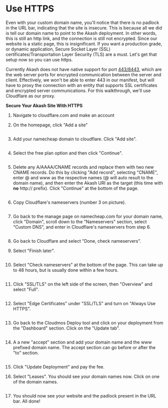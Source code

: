 # Use HTTPS

Even with your custom domain name, you'll notice that there is no padlock in the URL bar, indicating that the site is insecure. This is because all we did is tell our domain name to point to the Akash deployment. In other words, this is still an http link, and the connection is still not encrypted. Since our website is a static page, this is insignificant. If you want a production grade, or dynamic application, Secure Socket Layer (SSL) certificates/Transportation Layer Security (TLS) are a must. Let's get that setup now so you can use https.

Currently Akash does not have native support for port [443/8443](https://www.lifewire.com/what-is-port-443-4690657), which are the web server ports for encrypted communication between the server and client. Effectively, we won't be able to enter 443 in our manifest, but will have to proxy the connection with an entity that supports SSL certificates and encrypted server communications. For this walkthrough, we'll use Cloudflare as our proxy.

**Secure Your Akash Site With HTTPS**

1. Navigate to cloudflare.com and make an account
2.  On the homepage, click "Add a site"

    <figure><img src="../../.gitbook/assets/2.png" alt=""><figcaption></figcaption></figure>
3.  Add your namecheap domain to cloudflare. Click "Add site".

    <figure><img src="../../.gitbook/assets/3.png" alt=""><figcaption></figcaption></figure>
4.  Select the free plan option and then click "Continue".

    <figure><img src="../../.gitbook/assets/4.png" alt=""><figcaption></figcaption></figure>
5.  Delete any A/AAAA/CNAME records and replace them with two new CNAME records. Do this by clicking "Add record", selecting "CNAME", enter @ and www as the respective names (@ will auto result to the domain name), and then enter the Akash URI as the target (this time with **no** http:// prefix). Click "Continue" at the bottom of the page.

    <figure><img src="../../.gitbook/assets/5.png" alt=""><figcaption></figcaption></figure>
6.  Copy Cloudflare's nameservers (number 3 on picture).

    <figure><img src="../../.gitbook/assets/6.png" alt=""><figcaption></figcaption></figure>
7.  Go back to the manage page on namecheap.com for your domain name, click "Domain", scroll down to the "Nameservers" section, select "Custom DNS", and enter in Cloudflare's nameservers from step 6.

    <figure><img src="../../.gitbook/assets/7.png" alt=""><figcaption></figcaption></figure>
8. Go back to Cloudflare and select "Done, check nameservers".
9.  Select "Finish later".

    <figure><img src="../../.gitbook/assets/9.png" alt=""><figcaption></figcaption></figure>
10. Select "Check nameservers" at the bottom of the page. This can take up to 48 hours, but is usually done within a few hours.

    <figure><img src="../../.gitbook/assets/10.png" alt=""><figcaption></figcaption></figure>
11. Click "SSL/TLS" on the left side of the screen, then "Overview" and select "Full".

    <figure><img src="../../.gitbook/assets/11.png" alt=""><figcaption></figcaption></figure>
12. Select "Edge Certificates" under "SSL/TLS" and turn on "Always Use HTTPS".

    <figure><img src="../../.gitbook/assets/12 (2).png" alt=""><figcaption></figcaption></figure>
13. Go back to the Cloudmos Deploy tool and click on your deployment from the "Dashboard" section. Click on the "Update tab".

    <figure><img src="../../.gitbook/assets/13 (1).png" alt=""><figcaption></figcaption></figure>
14. A a new "accept" section and add your domain name and the www prefixed domain name. The accept section can go before or after the "to" section.

    <figure><img src="../../.gitbook/assets/14 (1).png" alt=""><figcaption></figcaption></figure>
15. Click "Update Deployment" and pay the fee.
16. Select "Leases". You should see your domain names now. Click on one of the domain names.

    <figure><img src="../../.gitbook/assets/16.png" alt=""><figcaption></figcaption></figure>
17. You should now see your website and the padlock present in the URL bar. All done!

    <figure><img src="../../.gitbook/assets/17.png" alt=""><figcaption></figcaption></figure>

